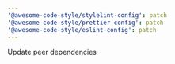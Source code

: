 ```yaml
---
'@awesome-code-style/stylelint-config': patch
'@awesome-code-style/prettier-config': patch
'@awesome-code-style/eslint-config': patch
---
```


Update peer dependencies
